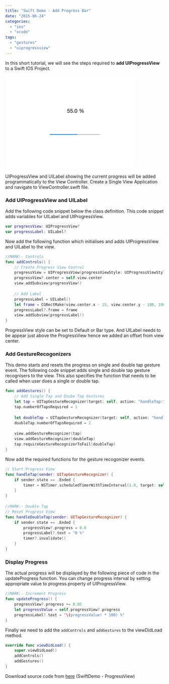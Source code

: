 ```yaml
---
title: "Swift Demo - Add Progress Bar"
date: "2015-06-24"
categories: 
  - "ios"
  - "xcode"
tags: 
  - "gestures"
  - "uiprogressview"
---
```


In this short tutorial, we will see the steps required to **add UIProgressView** to a Swift IOS Project.

[![](/assets/images/1435151362_thumb.png)](https://rshankar.com/wp-content/uploads/2015/06/1435151362_full.png)

UIProgressView and UILabel showing the current progress will be added programmatically to the View Controller. Create a Single View Application and navigate to ViewController.swift file.

### Add UIProgressView and UILabel

Add the following code snippet below the class definition. This code snippet adds variables for UILabel and UIProgressView.  

```swift
var progressView: UIProgressView?
var progressLabel: UILabel?
```

Now add the following function which initialises and adds UIProgressView and UILabel to the view.  

```swift
//MARK:- Controls
func addControls() {
    // Create Progress View Control
    progressView = UIProgressView(progressViewStyle: UIProgressViewStyle.Default)
    progressView?.center = self.view.center
    view.addSubview(progressView!)

    // Add Label
    progressLabel = UILabel()
    let frame = CGRectMake(view.center.x - 25, view.center.y - 100, 100, 50)
    progressLabel?.frame = frame
    view.addSubview(progressLabel!)
}
```

ProgressView style can be set to Default or Bar type. And UILabel needs to be appear just above the ProgressView hence we added an offset from view center.

### Add GestureRecogonizers

This demo starts and resets the progress on single and double tap gesture event. The following code snippet adds single and double tap gesture recognisers to the view. This also specifies the function that needs to be called when user does a single or double tap.

```swift
func addGestures() {
    // Add Single Tap and Doube Tap Gestures
    let tap = UITapGestureRecognizer(target: self, action: "handleTap:")
    tap.numberOfTapsRequired = 1

    let doubleTap = UITapGestureRecognizer(target: self, action: "handleDoubleTap:")
    doubleTap.numberOfTapsRequired = 2

    view.addGestureRecognizer(tap)
    view.addGestureRecognizer(doubleTap)
    tap.requireGestureRecognizerToFail(doubleTap)
}
```

Now add the required functions for the gesture recogonizer events.  

```swift
// Start Progress View
func handleTap(sender: UITapGestureRecognizer) {
    if sender.state == .Ended {
        timer = NSTimer.scheduledTimerWithTimeInterval(1.0, target: self, selector: "updateProgress", userInfo: nil, repeats: true)
    }
}

//MARK:- Double Tap
// Reset Progress View
func handleDoubleTap(sender: UITapGestureRecognizer) {
    if sender.state == .Ended {
        progressView?.progress = 0.0
        progressLabel?.text = "0 %"
        timer?.invalidate()
    }
}
```

### Display Progress

The actual progress will be displayed by the following piece of code in the updateProgress function. You can change progress interval by setting appropriate value to progress property of UIProgressView.  

```swift
//MARK:- Increment Progress
func updateProgress() {
    progressView?.progress += 0.05
    let progressValue = self.progressView?.progress
    progressLabel?.text = "\(progressValue! * 100) %"
}
```

Finally we need to add the `addControls` and `addGestures` to the viewDidLoad method.

```swift
override func viewDidLoad() {
    super.viewDidLoad()
    addControls()
    addGestures()
}
```

Download source code from [here](https://github.com/rshankras/SwiftDemo) (SwiftDemo - ProgressView)
